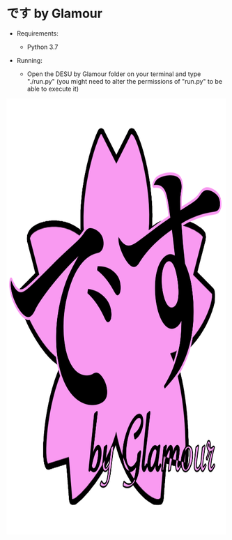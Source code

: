 # です by Glamour #

- Requirements:

  * Python 3.7


- Running:

  * Open the DESU by Glamour folder on your terminal and type "./run.py" (you might need to alter the permissions of "run.py" to be able to execute it)
 
<p align="center">
  <img src="Logo DESU/LOGO by Glamour.png" width=1000 height=1000>
</p>
